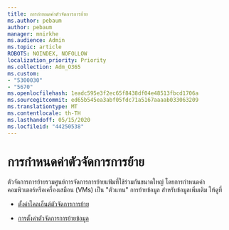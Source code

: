```yaml
---
title: การกําหนดค่าตัวจัดการการย้าย
ms.author: pebaum
author: pebaum
manager: mnirkhe
ms.audience: Admin
ms.topic: article
ROBOTS: NOINDEX, NOFOLLOW
localization_priority: Priority
ms.collection: Adm_O365
ms.custom:
- "5300030"
- "5670"
ms.openlocfilehash: 1eadc595e3f2ec65f8438df04e48513fbcd1706a
ms.sourcegitcommit: ed65b545ea3abf05fdc71a5167aaaab033063209
ms.translationtype: MT
ms.contentlocale: th-TH
ms.lasthandoff: 05/15/2020
ms.locfileid: "44250538"
---
```

# <a name="configuring-migration-manager"></a>การกําหนดค่าตัวจัดการการย้าย

ตัวจัดการการย้ายรวมศูนย์การจัดการการย้ายแฟ้มที่ใช้ร่วมกันขนาดใหญ่ โดยการกําหนดค่าคอมพิวเตอร์หรือเครื่องเสมือน (VMs) เป็น "ตัวแทน" การย้ายข้อมูล สําหรับข้อมูลเพิ่มเติม ให้ดูที่

- [ตั้งค่าไคลเอ็นต์ตัวจัดการการย้าย](https://docs.microsoft.com/sharepointmigration/mm-setup-clients)

- [การตั้งค่าตัวจัดการการย้ายข้อมูล](https://docs.microsoft.com/sharepointmigration/mm-settings)
